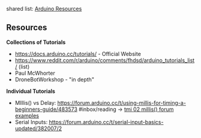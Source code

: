 shared list: [Arduino Resources](../../Arduino%20Resources.md)

## Resources

**Collections of Tutorials**
- https://docs.arduino.cc/tutorials/ - Official Website
- https://www.reddit.com/r/arduino/comments/fhdsd/arduino_tutorials_list/ (list)
- Paul McWhorter
- DroneBotWorkshop - "in depth" 

**Individual Tutorials**
- MIllis() vs Delay: https://forum.arduino.cc/t/using-millis-for-timing-a-beginners-guide/483573 #inbox/reading -> [tmi 02 millis() forum examples](code/tmi%2002%20millis()%20forum%20examples/tmi%2002%20millis()%20forum%20examples.md)
- Serial Inputs: https://forum.arduino.cc/t/serial-input-basics-updated/382007/2